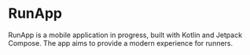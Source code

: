 # RunApp

RunApp is a mobile application in progress, built with Kotlin and Jetpack Compose. The app aims to provide a modern experience for runners.
